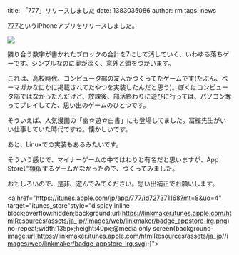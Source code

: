 title: 「777」リリースしました
date: 1383035086
author: rm
tags: news

[777](https://itunes.apple.com/jp/app/777/id727371168)というiPhoneアプリをリリースしました。

[![](http://a3.mzstatic.com/jp/r30/Purple4/v4/70/a0/29/70a02924-3c08-51a1-7eb4-351f67bf65e9/screen568x568.jpeg)](https://itunes.apple.com/jp/app/777/id727371168)

隣り合う数字が書かれたブロックの合計を7にして消していく、いわゆる落ちゲーです。シンプルなのに奥が深く、意外と頭をつかいます。

これは、高校時代、コンピュータ部の友人がつくってたゲームです(たぶん、ベーマガかなにかに掲載されてたやつを実装したんだと思う)。ぼくはコンピュータ部ではなかったんだけど、放課後、部活終わりに遊びに行っては、パソコン奪ってプレイしてた、思い出のゲームのひとつです。

そういえば、人気漫画の「幽☆遊☆白書」にも登場してました。冨樫先生がいい仕事していた時代ですね。懐かしいです。

あと、Linuxでの実装もあるみたいです。


そういう感じで、マイナーゲームの中ではわりと有名だと思いますが、App Storeに類似するゲームがなかったので、つくってみました。

おもしろいので、是非、遊んでみてください。思い出補正でお願いします。

<a href="https://itunes.apple.com/jp/app/777/id727371168?mt=8&uo=4" target="itunes_store"style="display:inline-block;overflow:hidden;background:url(https://linkmaker.itunes.apple.com/htmlResources/assets/ja_jp//images/web/linkmaker/badge_appstore-lrg.png) no-repeat;width:135px;height:40px;@media only screen{background-image:url(https://linkmaker.itunes.apple.com/htmlResources/assets/ja_jp//images/web/linkmaker/badge_appstore-lrg.svg);}"></a>
